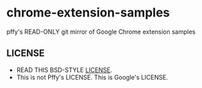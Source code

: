 # chrome-extension-samples
pffy's READ-ONLY git mirror of Google Chrome extension samples

## LICENSE
+ READ THIS BSD-STYLE [LICENSE](https://github.com/pffy/chrome-extension-samples).
+ This is not Pffy's LICENSE. This is Google's LICENSE.
